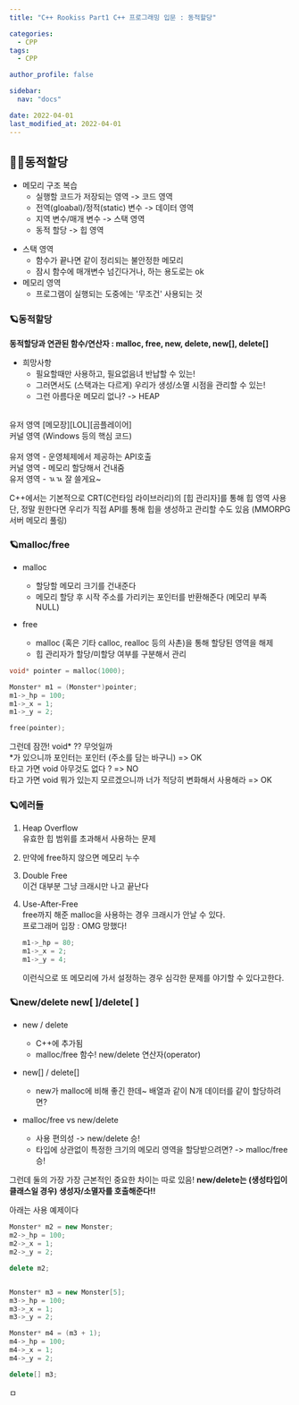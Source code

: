 ```yaml
---
title: "C++ Rookiss Part1 C++ 프로그래밍 입문 : 동적할당"

categories:
  - CPP
tags:
  - CPP

author_profile: false

sidebar:
  nav: "docs"

date: 2022-04-01
last_modified_at: 2022-04-01
---
```



## 🙇‍♀️동적할당


* 메모리 구조 복습
    - 실행할 코드가 저장되는 영역 -> 코드 영역
    - 전역(gloabal)/정적(static) 변수 -> 데이터 영역
    - 지역 변수/매개 변수 -> 스택 영역
    - 동적 할당 -> 힙 영역


- 스택 영역
    - 함수가 끝나면 같이 정리되는 불안정한 메모리
    - 잠시 함수에 매개변수 넘긴다거나, 하는 용도로는 ok
- 메모리 영역
    - 프로그램이 실행되는 도중에는 '무조건' 사용되는 것



### 🪐동적할당

**동적할당과 연관된 함수/연산자 : malloc, free, new, delete, new[], delete[]**

* 희망사항
    - 필요할때만 사용하고, 필요없음녀 반납할 수 있는!
    - 그러면서도 (스택과는 다르게) 우리가 생성/소멸 시점을 관리할 수 있는!
    - 그런 아름다운 메모리 없나? -> HEAP

<br>
유저 영역 [메모장][LOL][곰플레이어]
<br>
커널 영역 (Windows 등의 핵심 코드)
<br>

<br>
유저 영역 - 운영체제에서 제공하는 API호출
<br>
커널 영역 - 메모리 할당해서 건내줌
<br>
유저 영역 - ㄳㄳ 잘 쓸게요~
<br>

C++에서는 기본적으로 CRT(C런타임 라이브러리)의 [힙 관리자]를 통해 힙 영역 사용
<br>단, 정말 원한다면 우리가 직접 API를 통해 힙을 생성하고 관리할 수도 있음 (MMORPG 서버 메모리 풀링)


### 🪐malloc/free


* malloc
    - 할당할 메모리 크기를 건내준다
    - 메모리 할당 후 시작 주소를 가리키는 포인터를 반환해준다 (메모리 부족 NULL)

* free
    - malloc (혹은 기타 calloc, realloc 등의 사촌)을 통해 할당된 영역을 해제
    - 힙 관리자가 할당/미할당 여부를 구분해서 관리

```cpp
void* pointer = malloc(1000);

Monster* m1 = (Monster*)pointer;
m1->_hp = 100;
m1->_x = 1;
m1->_y = 2;

free(pointer);
```

그런데 잠깐! void* ?? 무엇일까
<br>*가 있으니까 포인터는 포인터 (주소를 담는 바구니) => OK
<br>타고 가면 void 아무것도 없다 ? => NO
<br>타고 가면 void 뭐가 있는지 모르겠으니까 너가 적당히 변화해서 사용해라 => OK


### 🪐에러들


1. Heap Overflow
<br>유효한 힙 범위를 초과해서 사용하는 문제

2. 만약에 free하지 않으면 메모리 누수

3. Double Free
<br>이건 대부분 그냥 크래시만 나고 끝난다

4. Use-After-Free
<br>free까지 해준 malloc을 사용하는 경우 크래시가 안날 수 있다.
<br>프로그래머 입장 : OMG 망했다!
    ```cpp
    m1->_hp = 80;
    m1->_x = 2;
    m1->_y = 4;
    ```
    이런식으로 또 메모리에 가서 설정하는 경우 심각한 문제를 야기할 수 있다고한다.


### 🪐new/delete new[ ]/delete[ ]


* new / delete
    - C++에 추가됨
    - malloc/free 함수! new/delete 연산자(operator)

* new[] / delete[]
    - new가 malloc에 비해 좋긴 한데~ 배열과 같이 N개 데이터를 같이 할당하려면?

* malloc/free vs new/delete
    - 사용 편의성 -> new/delete 승!
    - 타입에 상관없이 특정한 크기의 메모리 영역을 할당받으려면? -> malloc/free 승!

그런데 둘의 가장 가장 근본적인 중요한 차이는 따로 있음!
**new/delete는 (생성타입이 클래스일 경우) 생성자/소멸자를 호출해준다!!**


아래는 사용 예제이다

```cpp
Monster* m2 = new Monster;
m2->_hp = 100;
m2->_x = 1;
m2->_y = 2;

delete m2;


Monster* m3 = new Monster[5];
m3->_hp = 100;
m3->_x = 1;
m3->_y = 2;

Monster* m4 = (m3 + 1);
m4->_hp = 100;
m4->_x = 1;
m4->_y = 2;

delete[] m3;
```


ㅁ
